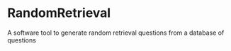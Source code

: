 # RandomRetrieval
A software tool to generate random retrieval questions from a database of questions
